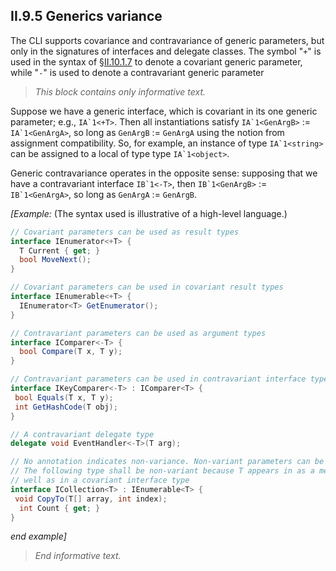 ## II.9.5 Generics variance

The CLI supports covariance and contravariance of generic parameters, but only in the signatures of interfaces and delegate classes. The symbol "`+`" is used in the syntax of §[II.10.1.7](#todo-missing-hyperlink) to denote a covariant generic parameter, while "`-`" is used to denote a contravariant generic parameter

> _This block contains only informative text._

Suppose we have a generic interface, which is covariant in its one generic parameter; e.g., ``IA`1<+T>``. Then all instantiations satisfy ``IA`1<GenArgB>`` := ``IA`1<GenArgA>``, so long as ``GenArgB`` := ``GenArgA`` using the notion from assignment compatibility. So, for example, an instance of type ``IA`1<string>`` can be assigned to a local of type type ``IA`1<object>``.

Generic contravariance operates in the opposite sense: supposing that we have a contravariant interface ``IB`1<-T>``, then ``IB`1<GenArgB>`` := ``IB`1<GenArgA>``, so long as ``GenArgA`` := ``GenArgB``. 

_[Example:_ (The syntax used is illustrative of a high-level language.)

 ```csharp
 // Covariant parameters can be used as result types
 interface IEnumerator<+T> {
   T Current { get; }
   bool MoveNext();
 }

 // Covariant parameters can be used in covariant result types
 interface IEnumerable<+T> {
   IEnumerator<T> GetEnumerator();
 }

 // Contravariant parameters can be used as argument types
 interface IComparer<-T> {
   bool Compare(T x, T y);
 }

 // Contravariant parameters can be used in contravariant interface types
 interface IKeyComparer<-T> : IComparer<T> {
  bool Equals(T x, T y);
  int GetHashCode(T obj);
 }

 // A contravariant delegate type
 delegate void EventHandler<-T>(T arg);

 // No annotation indicates non-variance. Non-variant parameters can be used anywhere.
 // The following type shall be non-variant because T appears in as a method argument as
 // well as in a covariant interface type
 interface ICollection<T> : IEnumerable<T> {
  void CopyTo(T[] array, int index);
   int Count { get; }
 }
 ```

_end example]_

> _End informative text._
